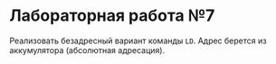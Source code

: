 # Лабораторная работа №7

Реализовать безадресный вариант команды `LD`. Адрес берется из аккумулятора (абсолютная адресация).
